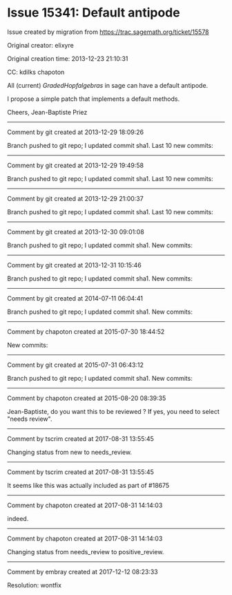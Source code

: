 # Issue 15341: Default antipode

Issue created by migration from https://trac.sagemath.org/ticket/15578

Original creator: elixyre

Original creation time: 2013-12-23 21:10:31

CC:  kdilks chapoton

All (current) *GradedHopfalgebras* in sage can have a default antipode.

I propose a simple patch that implements a default methods.

Cheers,
Jean-Baptiste Priez


---

Comment by git created at 2013-12-29 18:09:26

Branch pushed to git repo; I updated commit sha1. Last 10 new commits:


---

Comment by git created at 2013-12-29 19:49:58

Branch pushed to git repo; I updated commit sha1. Last 10 new commits:


---

Comment by git created at 2013-12-29 21:00:37

Branch pushed to git repo; I updated commit sha1. Last 10 new commits:


---

Comment by git created at 2013-12-30 09:01:08

Branch pushed to git repo; I updated commit sha1. New commits:


---

Comment by git created at 2013-12-31 10:15:46

Branch pushed to git repo; I updated commit sha1. New commits:


---

Comment by git created at 2014-07-11 06:04:41

Branch pushed to git repo; I updated commit sha1. New commits:


---

Comment by chapoton created at 2015-07-30 18:44:52

New commits:


---

Comment by git created at 2015-07-31 06:43:12

Branch pushed to git repo; I updated commit sha1. New commits:


---

Comment by chapoton created at 2015-08-20 08:39:35

Jean-Baptiste, do you want this to be reviewed ? If yes, you need to select "needs review".


---

Comment by tscrim created at 2017-08-31 13:55:45

Changing status from new to needs_review.


---

Comment by tscrim created at 2017-08-31 13:55:45

It seems like this was actually included as part of #18675


---

Comment by chapoton created at 2017-08-31 14:14:03

indeed.


---

Comment by chapoton created at 2017-08-31 14:14:03

Changing status from needs_review to positive_review.


---

Comment by embray created at 2017-12-12 08:23:33

Resolution: wontfix

